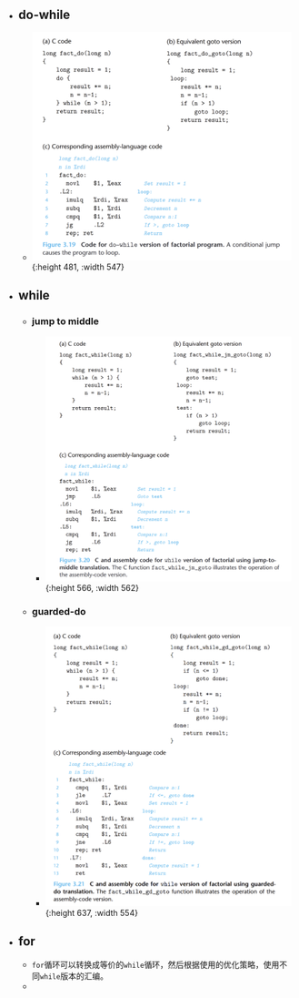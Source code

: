 - ## do-while
	- ![image.png](../assets/image_1653288547033_0.png){:height 481, :width 547}
- ## while
	- ### jump to middle
		- ![image.png](../assets/image_1653288649240_0.png){:height 566, :width 562}
	- ### guarded-do
		- ![image.png](../assets/image_1653289435726_0.png){:height 637, :width 554}
- ## for
	- `for`循环可以转换成等价的`while`循环，然后根据使用的优化策略，使用不同`while`版本的汇编。
	-